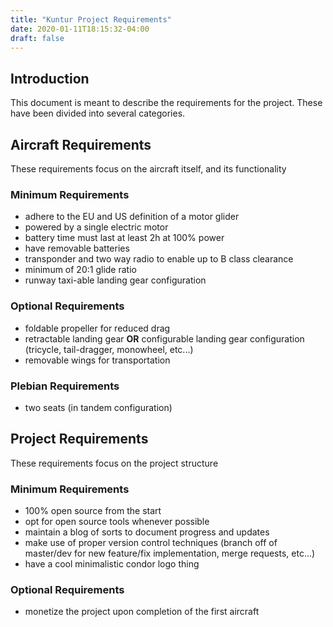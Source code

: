 ```yaml
---
title: "Kuntur Project Requirements"
date: 2020-01-11T18:15:32-04:00
draft: false
---
```


## Introduction

This document is meant to describe the requirements for the project. These have been divided into several categories.

## Aircraft Requirements

These requirements focus on the aircraft itself, and its functionality

### Minimum Requirements

* adhere to the EU and US definition of a motor glider
* powered by a single electric motor
* battery time must last at least 2h at 100% power
* have removable batteries
* transponder and two way radio to enable up to B class clearance
* minimum of 20:1 glide ratio
* runway taxi-able landing gear configuration

### Optional Requirements

* foldable propeller for reduced drag
* retractable landing gear **OR** configurable landing gear configuration (tricycle, tail-dragger, monowheel, etc...)
* removable wings for transportation

### Plebian Requirements

* two seats (in tandem configuration)

## Project Requirements

These requirements focus on the project structure

### Minimum Requirements

* 100% open source from the start
* opt for open source tools whenever possible
* maintain a blog of sorts to document progress and updates
* make use of proper version control techniques (branch off of master/dev for new feature/fix implementation, merge requests, etc...)
* have a cool minimalistic condor logo thing

### Optional Requirements

* monetize the project upon completion of the first aircraft
